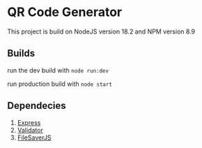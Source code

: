 
# QR Code Generator 

This project is build on NodeJS version 18.2 and NPM version 8.9

## Builds

run the dev build with `node run:dev`

run production build with `node start`

## Dependecies


1. [Express](https://www.npmjs.com/package/express)
2. [Validator](https://www.npmjs.com/package/validator)
3. [FileSaverJS](https://www.npmjs.com/package/file-saver)